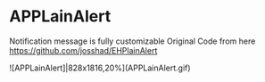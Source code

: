 # APPLainAlert
Notification message is fully customizable
Original Code from here https://github.com/josshad/EHPlainAlert

![APPLainAlert]|828x1816,20%](APPLainAlert.gif)
